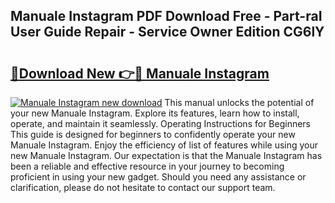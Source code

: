 ## Manuale Instagram PDF Download Free - Part-raI User Guide Repair - Service Owner Edition CG6lY

# <h2><a href="http://cf25463.oget.top/?id=Manuale+Instagram">🔗Download New 👉🔴 Manuale Instagram</a></h2>

[![Manuale Instagram new download](https://i.imgur.com/5g1atiW.png)](http://cf25463.oget.top/?id=Manuale+Instagram)
This manual unlocks the potential of your new Manuale Instagram. Explore its features, learn how to install, operate, and maintain it seamlessly. Operating Instructions for Beginners This guide is designed for beginners to confidently operate your new Manuale Instagram. Enjoy the efficiency of list of features while using your new Manuale Instagram. Our expectation is that the Manuale Instagram has been a reliable and effective resource in your journey to becoming proficient in using your new gadget. Should you need any assistance or clarification, please do not hesitate to contact our support team.
